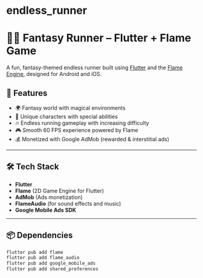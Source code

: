 # endless_runner

# 🏃‍♂️ Fantasy Runner – Flutter + Flame Game

A fun, fantasy-themed endless runner built using [Flutter](https://flutter.dev) and the [Flame Engine](https://flame-engine.org/), designed for Android and iOS.

## 📱 Features

- 🌍 Fantasy world with magical environments
- 🦸 Unique characters with special abilities
- 🔥 Endless running gameplay with increasing difficulty
- 🎮 Smooth 60 FPS experience powered by Flame
- 💰 Monetized with Google AdMob (rewarded & interstitial ads)

---

## 🛠️ Tech Stack

- **Flutter**
- **Flame** (2D Game Engine for Flutter)
- **AdMob** (Ads monetization)
- **FlameAudio** (for sound effects and music)
- **Google Mobile Ads SDK**

---

## 📦 Dependencies

```bash
flutter pub add flame
flutter pub add flame_audio
flutter pub add google_mobile_ads
flutter pub add shared_preferences
